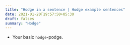 ```yaml
---
title: "Hodge in a sentence | Hodge example sentences"
date: 2021-01-20T19:57:50+05:30
draft: falses
summary: "Hodge"
---
```

- Your basic `hodge`-podge.
                 
